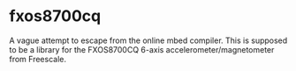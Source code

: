 # fxos8700cq

A vague attempt to escape from the online mbed compiler. This is supposed to be a library for the FXOS8700CQ 6-axis accelerometer/magnetometer from Freescale.
